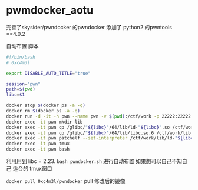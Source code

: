 # pwmdocker_aotu

完善了skysider/pwndocker 的pwndocker 添加了 python2 的pwntools ==4.0.2

自动布置 脚本

```bash
#!/bin/bash
# 0xc4m3l

export DISABLE_AUTO_TITLE="true"

session="pwn"
path=$(pwd)
libc=$1

docker stop $(docker ps -a -q)
docker rm $(docker ps -a -q)
docker run -d -it -h pwn --name pwn -v $(pwd):/ctf/work -p 22222:22222 --cap-add=SYS_PTRACE 0xc4m3l/pwndocker bash
docker exec -it pwn mkdir lib
docker exec -it pwn cp /glibc/"${libc}"/64/lib/ld-"${libc}".so /ctf/work/lib
docker exec -it pwn cp /glibc/"${libc}"/64/lib/libc.so.6 /ctf/work/lib
docker exec -it pwn patchelf --set-interpreter /ctf/work/lib/ld-"${libc}".so /ctf/work/pwn
docker exec -it pwn tmux
docker exec -it pwn bash
```

利用用到 libc = 2.23. `bash pwndocker.sh` 进行自动布置 如果想可以自己不知自己 适合的 tmux窗口

`docker pull 0xc4m3l/pwndocker` pull 修改后的镜像

